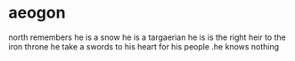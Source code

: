 # aeogon
north remembers
he is a snow
he is a targaerian
he is is the right heir to the iron throne
he take a swords to his heart for his people
.he knows nothing
